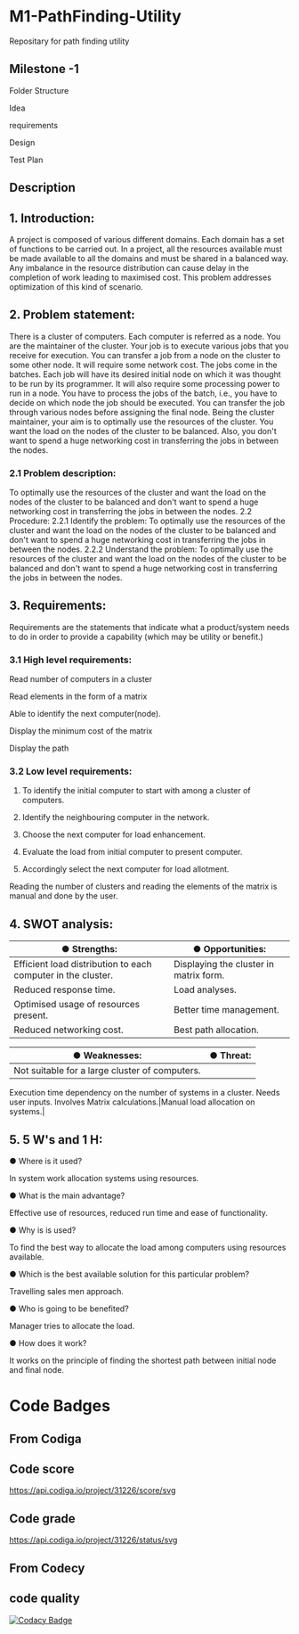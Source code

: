 # M1-PathFinding-Utility

Repositary for path finding utility

## Milestone -1

Folder Structure

Idea

requirements

Design

Test Plan

## Description

## 1.  Introduction:
A project is composed of various different domains. Each domain has a set of functions to be carried out. In a project, all the resources available must be made available to all the domains and must be shared in a balanced way. Any imbalance in the resource distribution can cause delay in the completion of work leading to maximised cost. This problem addresses optimization of this kind of scenario.
 
 
## 2.  Problem statement:
There is a cluster of computers. Each computer is referred as a  	node. You are the maintainer of the cluster. Your job is to execute various jobs that you receive for execution. You can transfer a job from a node on the cluster to some other node. It will require some network cost.
The jobs come in the batches. Each job will have its desired initial node on which it was thought to be run by its programmer. It will also require some processing power to run in a node. You have to process the jobs of the batch, i.e., you have to decide on which node the job should be executed. You can transfer the job through various nodes before assigning the final node.
Being the cluster maintainer, your aim is to optimally use the resources of the cluster. You want the load on the nodes of the cluster to be balanced. Also, you don't want to spend a huge networking cost in transferring the jobs in between the nodes.
 


### 2.1                Problem description:
To optimally use the resources of the cluster and want the load on the nodes of the cluster to be balanced and don't want to spend a huge networking cost in transferring the jobs in between the nodes.
          2.2          Procedure:
         2.2.1 Identify the problem:
To optimally use the resources of the cluster and want the load on the nodes of the cluster to be balanced and don't want to spend a huge networking cost in transferring the jobs in between the nodes.
         2.2.2 Understand the problem:
To optimally use the resources of the cluster and want the load on the nodes of the cluster to be balanced and don't want to spend a huge networking cost in transferring the jobs in between the nodes.
 
## 3.  Requirements:
Requirements are the statements that indicate what a product/system needs to do in order to provide a capability (which may be utility or benefit.) 
 



### 3.1          High level requirements:

Read number of computers in a cluster

Read elements in the form of a matrix

Able to identify the next computer(node).

Display the minimum cost of the matrix

Display the path 
 
### 3.2          Low level requirements:

1) To identify the initial computer to start with among a cluster of computers.

2) Identify the neighbouring computer in the network.

3) Choose the next computer for load enhancement.

4) Evaluate the load from initial computer to present computer.

5) Accordingly select the next computer for load allotment.

Reading the number of clusters and reading the elements of the matrix is manual and done by the user.
 
## 4.  SWOT analysis:

|●	Strengths: |●	Opportunities: |
|-------------|-----------------|
|Efficient load distribution to each computer in the cluster.|Displaying the cluster in matrix form.|
|Reduced response time.|Load analyses.|
|Optimised usage of resources present.|Better time management. |
|Reduced networking cost.| Best path allocation.|





|●	Weaknesses:|●	Threat:|
|-------------|---------|
|Not suitable for a large cluster of computers.
Execution time dependency on the number of systems in a cluster.
Needs user inputs.
Involves Matrix calculations.|Manual load allocation on systems.|


 
## 5.  5 W's and 1 H:

●	Where is it used?

In system work allocation systems using resources.

●	What is the main advantage?

Effective use of resources, reduced run time and ease of functionality.

● Why is is used?

To find the best way to allocate the load among computers using resources available.

● Which is the best available solution for this particular problem?

Travelling sales men approach.

●	Who is going to be benefited?

Manager tries to allocate the load.

● How does it work?

It works on the principle of finding the shortest path between initial node and final node.


# Code Badges
## From Codiga
## Code score
https://api.codiga.io/project/31226/score/svg

## Code grade
https://api.codiga.io/project/31226/status/svg

## From Codecy

## code quality

[![Codacy Badge](https://app.codacy.com/project/badge/Grade/13f7e298c4834940b95949e267ddfaa1)](https://www.codacy.com/gh/vinayaksinghmokhashi/M1_PathFinding_Utility/dashboard?utm_source=github.com&amp;utm_medium=referral&amp;utm_content=vinayaksinghmokhashi/M1_PathFinding_Utility&amp;utm_campaign=Badge_Grade)

